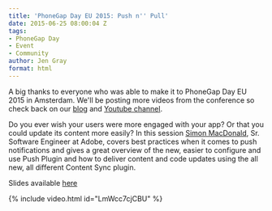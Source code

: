 ```yaml
---
title: 'PhoneGap Day EU 2015: Push n'' Pull'
date: 2015-06-25 08:00:04 Z
tags:
- PhoneGap Day
- Event
- Community
author: Jen Gray
format: html
---
```


A big thanks to everyone who was able to make it to PhoneGap Day EU 2015 in Amsterdam. We'll be posting more videos from the conference so check back on our [blog](http://phonegap.com/blog/tag/phonegap-day/) and [Youtube channel](https://www.youtube.com/user/PhoneGap).

Do you ever wish your users were more engaged with your app? Or that you could update its content more easily? In this session [Simon MacDonald](https://twitter.com/macdonst), Sr. Software Engineer at Adobe, covers best practices when it comes to push notifications and gives a great overview of the new, easier to configure and use Push Plugin and how to deliver content and code updates using the all new, all different Content Sync plugin.

Slides available [here](http://slides.com/simonmacdonald/deck#/)

{% include video.html id="LmWcc7cjCBU" %}
